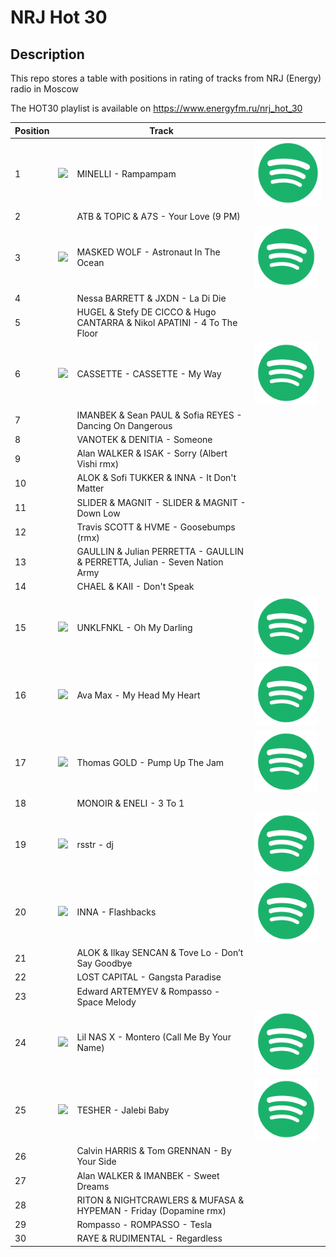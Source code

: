 # NRJ Hot 30

## Description

This repo stores a table with positions in rating of tracks from NRJ (Energy) radio in Moscow

The HOT30 playlist is available on https://www.energyfm.ru/nrj_hot_30


|Position||Track||
|---|---|--------|---|
|1|<img src="https://i.scdn.co/image/ab67616d0000b2738c5404b18e771554b03ac25d" width="100pt" />|MINELLI - Rampampam|[<img src="/images/spotify_icon.svg?raw=true" alt="Listen on spotify" width="300em">](https://open.spotify.com/track/0e3CM2Fm4cpDtxjzYkdLAr)|
|2| |ATB & TOPIC & A7S - Your Love (9 PM)| |
|3|<img src="https://i.scdn.co/image/ab67616d0000b27384350b406522fc53c1b2a621" width="100pt" />|MASKED WOLF - Astronaut In The Ocean|[<img src="/images/spotify_icon.svg?raw=true" alt="Listen on spotify" width="100pt">](https://open.spotify.com/track/3Ofmpyhv5UAQ70mENzB277)|
|4| |Nessa BARRETT & JXDN - La Di Die| |
|5| |HUGEL & Stefy DE CICCO & Hugo CANTARRA & Nikol APATINI - 4 To The Floor| |
|6|<img src="https://i.scdn.co/image/ab67616d0000b273ad3e41cac8ba2744f7c65298" width="100pt" />|CASSETTE - CASSETTE - My Way|[<img src="/images/spotify_icon.svg?raw=true" alt="Listen on spotify" width="100pt">](https://open.spotify.com/track/0apbp87wAygaNTpkqFBbZ6)|
|7| |IMANBEK & Sean PAUL & Sofia REYES - Dancing On Dangerous| |
|8| |VANOTEK & DENITIA - Someone| |
|9| |Alan WALKER & ISAK - Sorry (Albert Vishi rmx)| |
|10| |ALOK & Sofi TUKKER & INNA - It Don't Matter| |
|11| |SLIDER & MAGNIT - SLIDER & MAGNIT - Down Low| |
|12| |Travis SCOTT & HVME - Goosebumps (rmx)| |
|13| |GAULLIN & Julian PERRETTA - GAULLIN & PERRETTA, Julian - Seven Nation Army| |
|14| |CHAEL & KAII - Don't Speak| |
|15|<img src="https://i.scdn.co/image/ab67616d0000b273b326659fee99b65e4a55c8d2" width="100pt" />|UNKLFNKL - Oh My Darling|[<img src="/images/spotify_icon.svg?raw=true" alt="Listen on spotify" width="100pt">](https://open.spotify.com/track/7r9iy7fsHvPU2qkjhUedFC)|
|16|<img src="https://i.scdn.co/image/ab67616d0000b2739a95e89d24214b94de36ccf7" width="100pt" />|Ava Max - My Head My Heart|[<img src="/images/spotify_icon.svg?raw=true" alt="Listen on spotify" width="100pt">](https://open.spotify.com/track/1KixkQVDUHggZMU9dUobgm)|
|17|<img src="https://i.scdn.co/image/ab67616d0000b2733dc6afb0beca60f516a2ce1f" width="100pt" />|Thomas GOLD - Pump Up The Jam|[<img src="/images/spotify_icon.svg?raw=true" alt="Listen on spotify" width="100pt">](https://open.spotify.com/track/3zuz9LGui8vDo0IXRjshK9)|
|18| |MONOIR & ENELI - 3 To 1| |
|19|<img src="https://i.scdn.co/image/ab67616d0000b273ef7571a9ebc06774f1d93654" width="100pt" />|rsstr - dj|[<img src="/images/spotify_icon.svg?raw=true" alt="Listen on spotify" width="100pt">](https://open.spotify.com/track/2JEQdvZ3sll54FKPmavrg9)|
|20|<img src="https://i.scdn.co/image/ab67616d0000b273750b7abed892c0d26b439e02" width="100pt" />|INNA - Flashbacks|[<img src="/images/spotify_icon.svg?raw=true" alt="Listen on spotify" width="100pt">](https://open.spotify.com/track/34MPH8yqHZhPqn9NfL2J1U)|
|21| |ALOK & Ilkay SENCAN & Tove Lo - Don’t Say Goodbye| |
|22| |LOST CAPITAL - Gangsta Paradise| |
|23| |Edward ARTEMYEV & Rompasso - Space Melody| |
|24|<img src="https://i.scdn.co/image/ab67616d0000b273664034dd80e91b28f773598d" width="100pt" />|Lil NAS X - Montero (Call Me By Your Name)|[<img src="/images/spotify_icon.svg?raw=true" alt="Listen on spotify" width="100pt">](https://open.spotify.com/track/67BtfxlNbhBmCDR2L2l8qd)|
|25|<img src="https://i.scdn.co/image/ab67616d0000b27358ad3c6d598cb14b31c334dc" width="100pt" />|TESHER - Jalebi Baby|[<img src="/images/spotify_icon.svg?raw=true" alt="Listen on spotify" width="100pt">](https://open.spotify.com/track/6GKGoi0FHzldk1ZRQoV1fv)|
|26| |Calvin HARRIS & Tom GRENNAN - By Your Side| |
|27| |Alan WALKER & IMANBEK - Sweet Dreams| |
|28| |RITON & NIGHTCRAWLERS & MUFASA & HYPEMAN - Friday (Dopamine rmx)| |
|29| |Rompasso - ROMPASSO - Tesla| |
|30| |RAYE & RUDIMENTAL - Regardless| |
